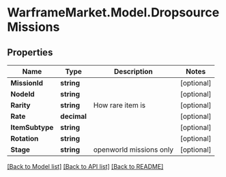 # WarframeMarket.Model.DropsourceMissions

## Properties

Name | Type | Description | Notes
------------ | ------------- | ------------- | -------------
**MissionId** | **string** |  | [optional] 
**NodeId** | **string** |  | [optional] 
**Rarity** | **string** | How rare item is | [optional] 
**Rate** | **decimal** |  | [optional] 
**ItemSubtype** | **string** |  | [optional] 
**Rotation** | **string** |  | [optional] 
**Stage** | **string** | openworld missions only | [optional] 

[[Back to Model list]](../README.md#documentation-for-models) [[Back to API list]](../README.md#documentation-for-api-endpoints) [[Back to README]](../README.md)

